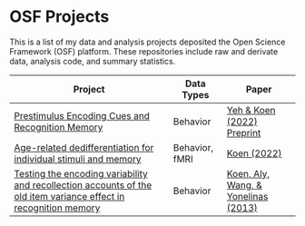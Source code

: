 # OSF Projects

This is a list of my data and analysis projects deposited the Open Science Framework (OSF) platform. These repositories include raw and derivate data, analysis code, and summary statistics.

Project | Data Types | Paper |
--- | --- | --- |
[Prestimulus Encoding Cues and Recognition Memory](https://osf.io/ydmun/) | Behavior | [Yeh & Koen (2022) Preprint](https://psyarxiv.com/qz3am/) |
[Age-related dedifferentiation for individual stimuli and memory](https://osf.io/hbuq9/) | Behavior, fMRI | [Koen (2022)](https://doi.org/10.1080/13825585.2022.2040411)
[Testing the encoding variability and recollection accounts of the old item variance effect in recognition memory](https://osf.io/k39c8/) | Behavior | [Koen, Aly, Wang, & Yonelinas (2013)](https://www.ncbi.nlm.nih.gov/pmc/articles/PMC3870156/)
